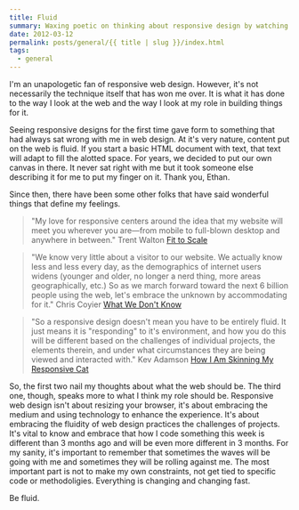 ```yaml
---
title: Fluid
summary: Waxing poetic on thinking about responsive design by watching nature
date: 2012-03-12
permalink: posts/general/{{ title | slug }}/index.html
tags: 
  - general
---
```


I'm an unapologetic fan of responsive web design. However, it's not necessarily the technique itself that has won me over. It is what it has done to the way I look at the web and the way I look at my role in building things for it.

Seeing responsive designs for the first time gave form to something that had always sat wrong with me in web design. At it's very nature, content put on the web is fluid. If you start a basic HTML document with text, that text will adapt to fill the alotted space. For years, we decided to put our own canvas in there. It never sat right with me but it took someone else describing it for me to put my finger on it. Thank you, Ethan.

Since then, there have been some other folks that have said wonderful things that define my feelings.

> "My love for responsive centers around the idea that my website will meet you wherever you are—from mobile to full-blown desktop and anywhere in between." Trent Walton [Fit to Scale](http://trentwalton.com/2011/05/10/fit-to-scale)

> "We know very little about a visitor to our website. We actually know less and less every day, as the demographics of internet users widens (younger and older, no longer a nerd thing, more areas geographically, etc.) So as we march forward toward the next 6 billion people using the web, let's embrace the unknown by accommodating for it." Chris Coyier [What We Don't Know](http://css-tricks.com/what-we-dont-know/)

> "So a responsive design doesn't mean you have to be entirely fluid. It just means it is "responding" to it's environment, and how you do this will be different based on the challenges of individual projects, the elements therein, and under what circumstances they are being viewed and interacted with." Kev Adamson [How I Am Skinning My Responsive Cat](http://www.kevadamson.com/talking-of-design/article/how-i-am-skinning-my-resposive-cat)

So, the first two nail my thoughts about what the web should be. The third one, though, speaks more to what I think my role should be. Responsive web design isn't about resizing your browser, it's about embracing the medium and using technology to enhance the experience. It's about embracing the fluidity of web design practices the challenges of projects. It's vital to know and embrace that how I code something this week is different than 3 months ago and will be even more different in 3 months. For my sanity, it's important to remember that sometimes the waves will be going with me and sometimes they will be rolling against me. The most important part is not to make my own constraints, not get tied to specific code or methodoligies. Everything is changing and changing fast.

Be fluid.
